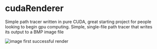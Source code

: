 # cudaRenderer

Simple path tracer written in pure CUDA, great starting project for people looking to begin gpu computing. Simple, single-file path tracer that writes its output to a BMP image file

![image](https://github.com/user-attachments/assets/a7bcf344-b561-483a-a50d-cdeea97cb5f2)
first successful render
